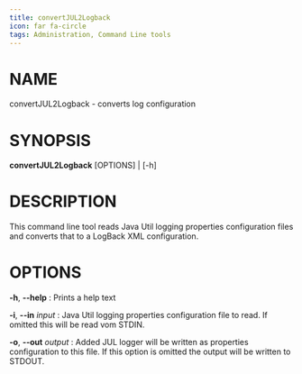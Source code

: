 ```yaml
---
title: convertJUL2Logback
icon: far fa-circle
tags: Administration, Command Line tools
---
```


# NAME

convertJUL2Logback - converts log configuration

# SYNOPSIS

**convertJUL2Logback** [OPTIONS] | [-h]

# DESCRIPTION

This command line tool reads Java Util logging properties configuration files and converts that to a LogBack XML configuration.

# OPTIONS

**-h**, **--help**
: Prints a help text

**-i**, **--in** *input*
: Java Util logging properties configuration file to read. If omitted this will be read vom STDIN.

**-o**, **--out** *output*
: Added JUL logger will be written as properties configuration to this file. If this option is omitted the output will be written to STDOUT.